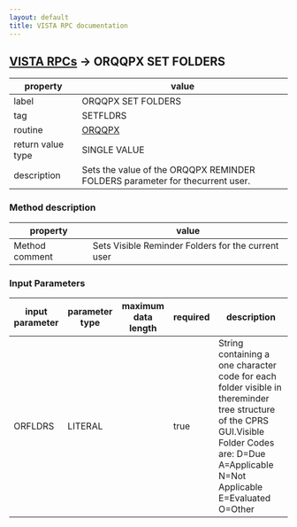 ```yaml
---
layout: default
title: VISTA RPC documentation
---
```




## [VISTA RPCs](TableOfContent.md) &#8594; ORQQPX SET FOLDERS 

 property | value 
--- | --- 
 label | ORQQPX SET FOLDERS
 tag | SETFLDRS
 routine | [ORQQPX](http://code.osehra.org/dox/Routine_ORQQPX_source.html)
 return value type | SINGLE VALUE
 description | Sets the value of the ORQQPX REMINDER FOLDERS parameter for thecurrent user.


### Method description

 property | value 
--- | --- 
 Method comment | Sets Visible Reminder Folders for the current user

### Input Parameters

| input parameter | parameter type | maximum data length | required | description | 
| --- | --- | --- | --- | --- | 
| ORFLDRS | LITERAL |  | true | String containing a one character code for each folder visible in thereminder tree structure of the CPRS GUI.Visible Folder Codes are:  D=Due  A=Applicable  N=Not Applicable  E=Evaluated  O=Other | 